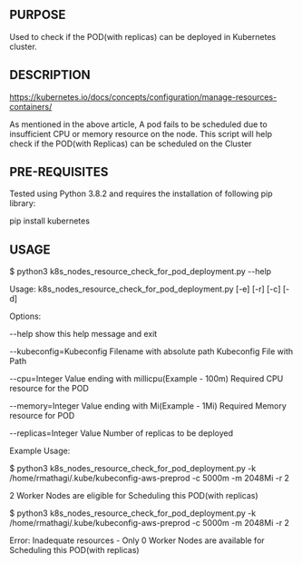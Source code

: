 ## PURPOSE
Used to check if the POD(with replicas) can be deployed in Kubernetes cluster.

## DESCRIPTION

https://kubernetes.io/docs/concepts/configuration/manage-resources-containers/

As mentioned in the above article, A pod fails to be scheduled due to insufficient CPU or memory resource on the node. This script will help check if the POD(with Replicas) can be scheduled on the Cluster

## PRE-REQUISITES

Tested using Python 3.8.2 and requires the installation of following pip library:

pip install kubernetes

## USAGE

$ python3 k8s_nodes_resource_check_for_pod_deployment.py \--help

Usage: k8s_nodes_resource_check_for_pod_deployment.py [\-e] [\-r] [\-c] [\-d]

Options:

  \--help            show this help message and exit

  \--kubeconfig=Kubeconfig Filename with absolute path
                        Kubeconfig File with Path
                        
  \--cpu=Integer Value ending with millicpu(Example - 100m)
                        Required CPU resource for the POD
                        
  \--memory=Integer Value ending with Mi(Example - 1Mi)
                        Required Memory resource for POD
                        
  \--replicas=Integer Value
                        Number of replicas to be deployed


Example Usage:

$ python3 k8s_nodes_resource_check_for_pod_deployment.py -k /home/rmathagi/.kube/kubeconfig-aws-preprod -c 5000m -m 2048Mi -r 2

2 Worker Nodes are eligible for Scheduling this POD(with replicas)


$ python3 k8s_nodes_resource_check_for_pod_deployment.py -k /home/rmathagi/.kube/kubeconfig-aws-preprod -c 5000m -m 2048Mi -r 2

Error: Inadequate resources - Only 0 Worker Nodes are available for Scheduling this POD(with replicas)
